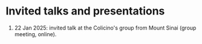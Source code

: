 # Invited talks and presentations

1. 22 Jan 2025: invited talk at the Colicino's group from Mount Sinai (group meeting, online).
